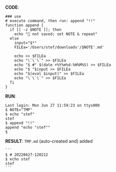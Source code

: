 
**CODE**:
```
### use
# execute command, then run: append "!!"
function append {
  if [[ -z $NOTE ]]; then
    echo "👻 not saved; set NOTE & repeat"
  else
    input="$*"
    FILEa='/Users/stef/downloads'/$NOTE'.md'

    echo >> $FILEa
    echo "\`\`\`" >> $FILEa
    echo "$ #" $(date +%Y%m%d-%H%M%S) >> $FILEa
    echo "$ "$input >> $FILEa
    echo "$(eval $input)" >> $FILEa
    echo "\`\`\`" >> $FILEa
  fi
}
```

**RUN**:

```
Last login: Mon Jun 27 11:59:23 on ttys000
$ NOTE="TMP"
$ echo "stef"
stef
$ append "!!"
append "echo "stef""
$
```

**RESULT**: 
`TMP.md` (auto-created and) added
`````````
```
$ # 20220627-120212
$ echo stef
stef
```
`````````
